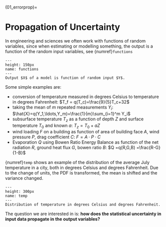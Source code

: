 (01_errorprop)=
# Propagation of Uncertainty

In engineering and sciences we often work with functions of random variables, since when estimating or modelling something, the output is a function of the random input variables, see {numref}`functions`

```{figure} figures/01_Functions.png
---
height: 150px
name: functions
---
Output $X$ of a model is function of random input $Y$.
```

Some simple examples are:
* conversion of temperature measured in degrees Celsius to temperature in degrees Fahrenheit: $T_f = q(T_c)=\frac{9}{5}T_c+32$
* taking the mean of $m$ repeated measurements $Y_i$: $\hat{X}=q(Y_1,\ldots,Y_m)=\frac{1}{m}\sum_{i=1}^m Y_i$
* subsurface temperature $T_z$ as a function of depth $Z$ and surface temperature $T_0$ and known $a$: $T_z = T_0 + aZ$
* wind loading $F$ on a building as function of area of building face $A$, wind pressure $P$, drag coefficient $C$: $F = A\cdot P\cdot C$
* Evaporation $Q$ using Bowen Ratio Energy Balance as function of the net radiation $R$, ground heat flux $G$, bowen ratio $B$: $Q =q(R,G,B) =\frac{R-G}{1-B}$

{numref}`temp` shows an example of the distribution of the average July temperature in a city, both in degrees Celsius and degrees Fahrenheit. Due to the change of units, the PDF is transformed, the mean is shifted and the variance changed.

```{figure} figures/01_Temp.png
---
height: 300px
name: temp
---
Distribution of temperature in degrees Celsius and degrees Fahrenheit.
```
The question we are interested in is: **how does the statistical uncertainty in input data propagate in the output variables?**